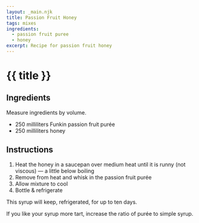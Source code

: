 ```yaml
---
layout: _main.njk
title: Passion Fruit Honey
tags: mixes
ingredients:
  - passion fruit puree
  - honey
excerpt: Recipe for passion fruit honey
---
```


<!-- markdownlint-disable MD025 -->
# {{ title }}
<!-- markdownlint-disable MD025 -->

## Ingredients

Measure ingredients by volume.

* 250 milliliters Funkin passion fruit purée
* 250 milliliters honey

## Instructions

1. Heat the honey in a saucepan over medium heat until it is runny (not viscous) — a little below boiling
2. Remove from heat and whisk in the passion fruit purée
3. Allow mixture to cool
4. Bottle & refrigerate

<tiki-callout type="note">

  This syrup will keep, refrigerated, for up to ten days.

</tiki-callout>

<tiki-callout type="tip">

  If you like your syrup more tart, increase the ratio of purée to simple syrup.

</tiki-callout>
